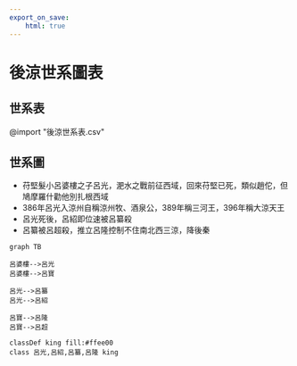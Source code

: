 ```yaml
---
export_on_save:
    html: true
---
```


# 後涼世系圖表

## 世系表

@import "後涼世系表.csv"

## 世系圖

- 苻堅髮小呂婆樓之子呂光，淝水之戰前征西域，回來苻堅已死，類似趙佗，但鳩摩羅什勸他別扎根西域
- 386年呂光入涼州自稱涼州牧、酒泉公，389年稱三河王，396年稱大涼天王
- 呂光死後，呂紹即位速被呂纂殺
- 呂纂被呂超殺，推立呂隆控制不住南北西三涼，降後秦

```mermaid
graph TB

呂婆樓-->呂光
呂婆樓-->呂寶

呂光-->呂纂
呂光-->呂紹

呂寶-->呂隆
呂寶-->呂超

classDef king fill:#ffee00
class 呂光,呂紹,呂纂,呂隆 king
```